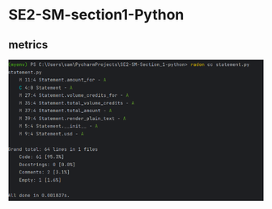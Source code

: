 # SE2-SM-section1-Python

## metrics
![Screenshot 2023-11-20 184121](https://raw.githubusercontent.com/metwally-saif/SE2-SM-section1-Python/main/Screenshot%202023-11-20%20184121.png)

